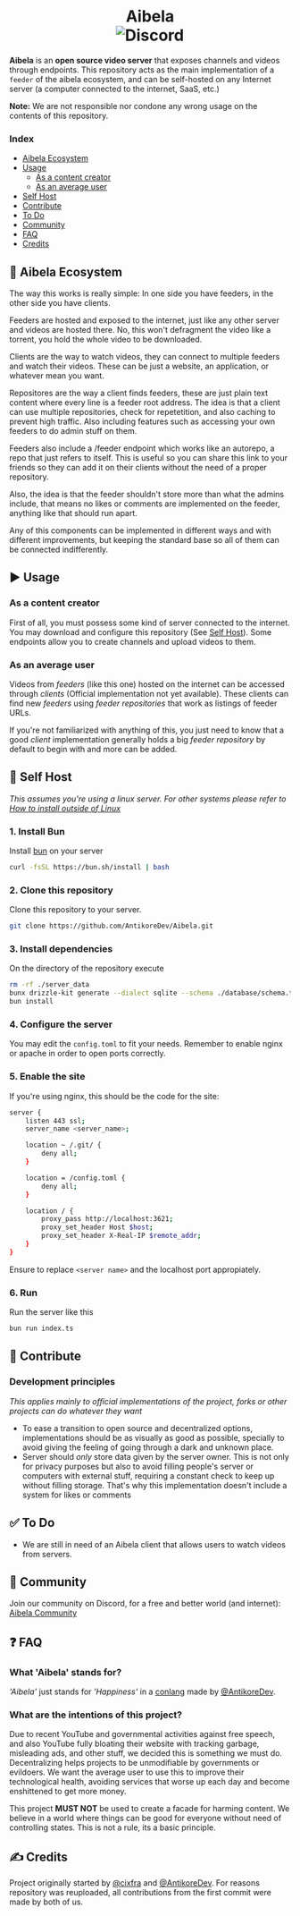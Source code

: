 <h1 align="center">
Aibela
<br>
<img alt="Discord" src="https://img.shields.io/discord/1380580477504589865?style=for-the-badge&label=Discord&color=5865f2">

</h1>

**Aibela** is an **open source video server** that exposes channels and videos through endpoints. This repository acts as the main implementation of a `feeder` of the aibela ecosystem, and can be self-hosted on any Internet server (a computer connected to the internet, SaaS, etc.)

**Note:** We are not responsible nor condone any wrong usage on the contents of this repository.

### Index 
- [Aibela Ecosystem](#-aibela-ecosystem)<br>
- [Usage](#️-usage)<br>
  - [As a content creator](#as-a-content-creator)
  - [As an average user](#as-an-average-user)
- [Self Host](#-self-host)
- [Contribute](#-contribute)
- [To Do](#-to-do)
- [Community](#-community)
- [FAQ](#-faq)
- [Credits](#️-credits)


## 🌿 Aibela Ecosystem
The way this works is really simple: In one side you have feeders, in the other side you have clients. 

Feeders are hosted and exposed to the internet, just like any other server and videos are hosted there. No, this won't defragment the video like a torrent, you hold the whole video to be downloaded. 

Clients are the way to watch videos, they can connect to multiple feeders and watch their videos. These can be just a website, an application, or whatever mean you want. 

Repositores are the way a client finds feeders, these are just plain text content where every line is a feeder root address. The idea is that a client can use multiple repositories, check for repetetition, and also caching to prevent high traffic. Also including features such as accessing your own feeders to do admin stuff on them.

Feeders also include a /feeder endpoint which works like an autorepo, a repo that just refers to itself. This is useful so you can share this link to your friends so they can add it on their clients without the need of a proper repository.

Also, the idea is that the feeder shouldn't store more than what the admins include, that means no likes or comments are implemented on the feeder, anything like that should run apart.

Any of this components can be implemented in different ways and with different improvements, but keeping the standard base so all of them can be connected indifferently.

## ▶️ Usage

### As a content creator
First of all, you must possess some kind of server connected to the internet. You may download and configure this repository (See [Self Host](#self-host)). Some endpoints allow you to create channels and upload videos to them.

### As an average user
Videos from _feeders_ (like this one) hosted on the internet can be accessed through _clients_ (Official implementation not yet available). These clients can find new _feeders_ using _feeder repositories_ that work as listings of feeder URLs.

If you're not familiarized with anything of this, you just need to know that a good _client_ implementation generally holds a big _feeder repository_ by default to begin with and more can be added.

## 🛟 Self Host
_This assumes you're using a linux server. For other systems please refer to [How to install outside of Linux](https://www.youtube.com/watch?v=dQw4w9WgXcQ)_

### 1. Install Bun
Install [bun](https://bun.com/) on your server
```bash
curl -fsSL https://bun.sh/install | bash
```

### 2. Clone this repository
Clone this repository to your server. 
```bash
git clone https://github.com/AntikoreDev/Aibela.git
```

### 3. Install dependencies
On the directory of the repository execute
```bash
rm -rf ./server_data
bunx drizzle-kit generate --dialect sqlite --schema ./database/schema.ts
bun install
```

### 4. Configure the server
You may edit the `config.toml` to fit your needs. Remember to enable nginx or apache in order to open ports correctly.

### 5. Enable the site
If you're using nginx, this should be the code for the site:
```bash
server {
    listen 443 ssl;
    server_name <server_name>;

    location ~ /.git/ {
        deny all;
    }

	location = /config.toml {
        deny all;
    }

    location / {
        proxy_pass http://localhost:3621;
        proxy_set_header Host $host;
        proxy_set_header X-Real-IP $remote_addr;
    }
}
``` 
Ensure to replace `<server name>` and the localhost port appropiately.

### 6. Run
Run the server like this
```bash
bun run index.ts
```

## 🧱 Contribute

### Development principles
_This applies mainly to official implementations of the project, forks or other projects can do whatever they want_
- To ease a transition to open source and decentralized options, implementations should be as visually as good as possible, specially to avoid giving the feeling of going through a dark and unknown place.
- Server should _only_ store data given by the server owner. This is not only for privacy purposes but also to avoid filling people's server or computers with external stuff, requiring a constant check to keep up without filling storage. That's why this implementation doesn't include a system for likes or comments

## ✅ To Do
- We are still in need of an Aibela client that allows users to watch videos from servers.

## 👥 Community
Join our community on Discord, for a free and better world (and internet): [Aibela Community](https://discord.gg/W4R4vDTT)

## ❓ FAQ

### What 'Aibela' stands for?
_'Aibela'_ just stands for _'Happiness'_ in a [conlang](https://en.wikipedia.org/wiki/Constructed_language) made by [@AntikoreDev](https://github.com/AntikoreDev).

### What are the intentions of this project?
Due to recent YouTube and governmental activities against free speech, and also YouTube fully bloating their website with tracking garbage, misleading ads, and other stuff, we decided this is something we must do. Decentralizing helps projects to be unmodifiable by governments or evildoers. We want the average user to use this to improve their technological health, avoiding services that worse up each day and become enshittened to get more money.

This project **MUST NOT** be used to create a facade for harming content. We believe in a world where things can be good for everyone without need of controlling
states. This is not a rule, its a basic principle.

## ✍️ Credits
Project originally started by [@cixfra](https://github.com/cixfra) and [@AntikoreDev](https://github.com/AntikoreDev). For reasons repository was reuploaded, all 
contributions from the first commit were made by both of us.